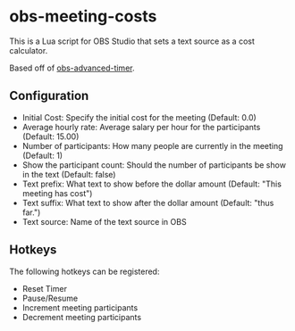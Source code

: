 # obs-meeting-costs
This is a Lua script for OBS Studio that sets a text source as a cost calculator.

Based off of [obs-advanced-timer](https://github.com/cg2121/obs-advanced-timer).

## Configuration
* Initial Cost: Specify the initial cost for the meeting (Default: 0.0)
* Average hourly rate: Average salary per hour for the participants (Default: 15.00)
* Number of participants: How many people are currently in the meeting (Default: 1)
* Show the participant count: Should the number of participants be show in the text (Default: false)
* Text prefix: What text to show before the dollar amount (Default: "This meeting has cost") 
* Text suffix: What text to show after the dollar amount (Default: "thus far.")
* Text source: Name of the text source in OBS

## Hotkeys
The following hotkeys can be registered:
* Reset Timer
* Pause/Resume
* Increment meeting participants
* Decrement meeting participants
